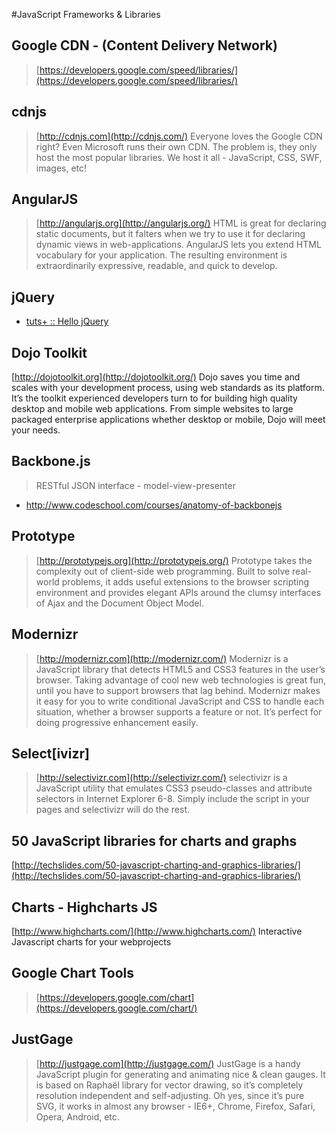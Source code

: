 #JavaScript Frameworks & Libraries

## Google CDN - (Content Delivery Network)
> [https://developers.google.com/speed/libraries/](https://developers.google.com/speed/libraries/)

## cdnjs
>[http://cdnjs.com](http://cdnjs.com/)
Everyone loves the Google CDN right? Even Microsoft runs their own CDN.
The problem is, they only host the most popular libraries.
We host it all - JavaScript, CSS, SWF, images, etc!

## AngularJS
>[http://angularjs.org](http://angularjs.org/)
HTML is great for declaring static documents, but it falters when we try to use it for declaring dynamic views in web-applications. AngularJS lets you extend HTML vocabulary for your application. The resulting environment is extraordinarily expressive, readable, and quick to develop.

## jQuery
* [tuts+ ::  Hello jQuery](https://tutsplus.com/lesson/hello-jquery/)

## Dojo Toolkit
[http://dojotoolkit.org](http://dojotoolkit.org/)
Dojo saves you time and scales with your development process, using web standards as its platform. It’s the toolkit experienced developers turn to for building high quality desktop and mobile web applications.
From simple websites to large packaged enterprise applications whether desktop or mobile, Dojo will meet your needs.

## Backbone.js
> RESTful JSON interface - model-view-presenter
* http://www.codeschool.com/courses/anatomy-of-backbonejs

## Prototype
>[http://prototypejs.org](http://prototypejs.org/)
Prototype takes the complexity out of client-side web programming. Built to solve real-world problems, it adds useful extensions to the browser scripting environment and provides elegant APIs around the clumsy interfaces of Ajax and the Document Object Model.

## Modernizr
>[http://modernizr.com](http://modernizr.com/)
Modernizr is a JavaScript library that detects HTML5 and CSS3 features in the user’s browser.
Taking advantage of cool new web technologies is great fun, until you have to support browsers that lag behind. Modernizr makes it easy for you to write conditional JavaScript and CSS to handle each situation, whether a browser supports a feature or not. It’s perfect for doing progressive enhancement easily.

## Select[ivizr]
> [http://selectivizr.com](http://selectivizr.com/)
selectivizr is a JavaScript utility that emulates CSS3 pseudo-classes and attribute selectors in Internet Explorer 6-8. Simply include the script in your pages and selectivizr will do the rest.

## 50 JavaScript libraries for charts and graphs
[http://techslides.com/50-javascript-charting-and-graphics-libraries/](http://techslides.com/50-javascript-charting-and-graphics-libraries/)

## Charts - Highcharts JS
[http://www.highcharts.com/](http://www.highcharts.com/)
Interactive Javascript charts for your webprojects

## Google Chart Tools
> [https://developers.google.com/chart](https://developers.google.com/chart/)

## JustGage
> [http://justgage.com](http://justgage.com/)
JustGage is a handy JavaScript plugin for generating and animating nice & clean gauges. It is based on Raphaël library for vector drawing, so it’s completely resolution independent and self-adjusting.
Oh yes, since it’s pure SVG, it works in almost any browser - IE6+, Chrome, Firefox, Safari, Opera, Android, etc.